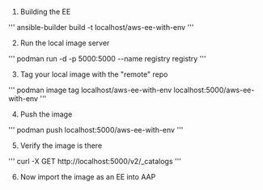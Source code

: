 1. Building the EE

'''
ansible-builder build -t localhost/aws-ee-with-env
'''

2. Run the local image server

'''
podman run -d -p 5000:5000 --name registry registry
'''

3. Tag your local image with the "remote" repo

'''
podman image tag localhost/aws-ee-with-env localhost:5000/aws-ee-with-env
'''

4. Push the image

'''
podman push localhost:5000/aws-ee-with-env
'''

5. Verify the image is there

'''
curl -X GET http://localhost:5000/v2/_catalogs
'''

6. Now import the image as an EE into AAP
